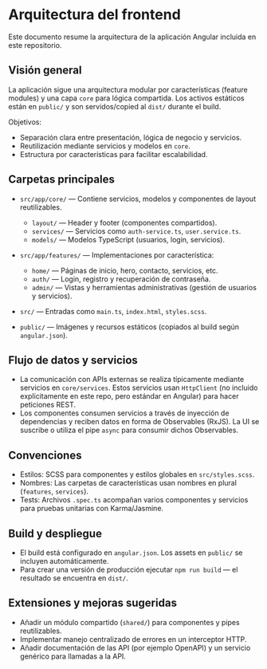 # Arquitectura del frontend

Este documento resume la arquitectura de la aplicación Angular incluida en este repositorio.

## Visión general

La aplicación sigue una arquitectura modular por características (feature modules) y una capa `core` para lógica compartida. Los activos estáticos están en `public/` y son servidos/copied al `dist/` durante el build.

Objetivos:
- Separación clara entre presentación, lógica de negocio y servicios.
- Reutilización mediante servicios y modelos en `core`.
- Estructura por características para facilitar escalabilidad.

## Carpetas principales

- `src/app/core/` — Contiene servicios, modelos y componentes de layout reutilizables.
  - `layout/` — Header y footer (componentes compartidos).
  - `services/` — Servicios como `auth-service.ts`, `user.service.ts`.
  - `models/` — Modelos TypeScript (usuarios, login, servicios).

- `src/app/features/` — Implementaciones por característica:
  - `home/` — Páginas de inicio, hero, contacto, servicios, etc.
  - `auth/` — Login, registro y recuperación de contraseña.
  - `admin/` — Vistas y herramientas administrativas (gestión de usuarios y servicios).

- `src/` — Entradas como `main.ts`, `index.html`, `styles.scss`.
- `public/` — Imágenes y recursos estáticos (copiados al build según `angular.json`).

## Flujo de datos y servicios

- La comunicación con APIs externas se realiza típicamente mediante servicios en `core/services`. Estos servicios usan `HttpClient` (no incluido explícitamente en este repo, pero estándar en Angular) para hacer peticiones REST.
- Los componentes consumen servicios a través de inyección de dependencias y reciben datos en forma de Observables (RxJS). La UI se suscribe o utiliza el pipe `async` para consumir dichos Observables.

## Convenciones

- Estilos: SCSS para componentes y estilos globales en `src/styles.scss`.
- Nombres: Las carpetas de características usan nombres en plural (`features`, `services`).
- Tests: Archivos `.spec.ts` acompañan varios componentes y servicios para pruebas unitarias con Karma/Jasmine.

## Build y despliegue

- El build está configurado en `angular.json`. Los assets en `public/` se incluyen automáticamente.
- Para crear una versión de producción ejecutar `npm run build` — el resultado se encuentra en `dist/`.

## Extensiones y mejoras sugeridas

- Añadir un módulo compartido (`shared/`) para componentes y pipes reutilizables.
- Implementar manejo centralizado de errores en un interceptor HTTP.
- Añadir documentación de las API (por ejemplo OpenAPI) y un servicio genérico para llamadas a la API.
